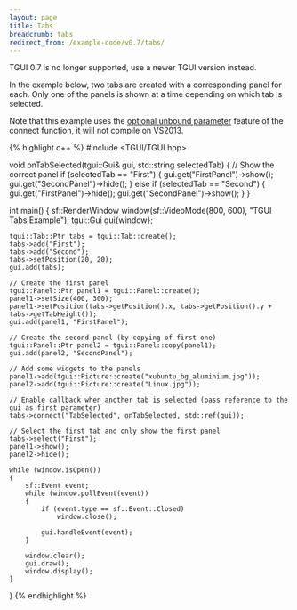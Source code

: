 ```yaml
---
layout: page
title: Tabs
breadcrumb: tabs
redirect_from: /example-code/v0.7/tabs/
---
```

<span class="Red">TGUI 0.7 is no longer supported, use a newer TGUI version instead.</span>

In the example below, two tabs are created with a corresponding panel for each. Only one of the panels is shown at a time depending on which tab is selected.

Note that this example uses the [optional unbound parameter](https://tgui.eu/tutorials/v0.7/signals-optional-parameters/) feature of the connect function, it will not compile on VS2013.

{% highlight c++ %}
#include <TGUI/TGUI.hpp>

void onTabSelected(tgui::Gui& gui, std::string selectedTab)
{
    // Show the correct panel
    if (selectedTab == "First")
    {
        gui.get("FirstPanel")->show();
        gui.get("SecondPanel")->hide();
    }
    else if (selectedTab == "Second")
    {
        gui.get("FirstPanel")->hide();
        gui.get("SecondPanel")->show();
    }
}

int main()
{
    sf::RenderWindow window(sf::VideoMode(800, 600), "TGUI Tabs Example");
    tgui::Gui gui{window};

    tgui::Tab::Ptr tabs = tgui::Tab::create();
    tabs->add("First");
    tabs->add("Second");
    tabs->setPosition(20, 20);
    gui.add(tabs);

    // Create the first panel
    tgui::Panel::Ptr panel1 = tgui::Panel::create();
    panel1->setSize(400, 300);
    panel1->setPosition(tabs->getPosition().x, tabs->getPosition().y + tabs->getTabHeight());
    gui.add(panel1, "FirstPanel");

    // Create the second panel (by copying of first one)
    tgui::Panel::Ptr panel2 = tgui::Panel::copy(panel1);
    gui.add(panel2, "SecondPanel");

    // Add some widgets to the panels
    panel1->add(tgui::Picture::create("xubuntu_bg_aluminium.jpg"));
    panel2->add(tgui::Picture::create("Linux.jpg"));

    // Enable callback when another tab is selected (pass reference to the gui as first parameter)
    tabs->connect("TabSelected", onTabSelected, std::ref(gui));

    // Select the first tab and only show the first panel
    tabs->select("First");
    panel1->show();
    panel2->hide();

    while (window.isOpen())
    {
        sf::Event event;
        while (window.pollEvent(event))
        {
            if (event.type == sf::Event::Closed)
                window.close();

            gui.handleEvent(event);
        }

        window.clear();
        gui.draw();
        window.display();
    }
}
{% endhighlight %}
